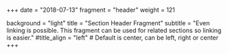 +++
date = "2018-07-13"
fragment = "header"
weight = 121

background = "light"
title = "Section Header Fragment"
subtitle = "Even linking is possible. This fragment can be used for related sections so linking is easier."
#title_align = "left" # Default is center, can be left, right or center
+++
